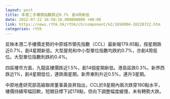 ```yaml
---
layout: post
title: 本港二手樓價指數跌近0.7%　創4周新低
date: 2022-07-22 16:50:16.000000000 +08:00
link: https://news.rthk.hk/rthk/ch/component/k2/1658904-20220722.htm
categories: rthk
---
```


反映本港二手樓價走勢的中原城市領先指數（CCL）最新報179.85點，按星期跌近0.7%，創4星期新低。大型屋苑和中小型單位指數均跌約0.7%，亦創4周低位。大型單位指數則跌約0.4%。

四區樓市方面，九龍區樓價跌近1.5%，創14個星期新低。港島區跌0.3%。新界西跌近1%，創4星期低位，連跌兩星期。新界東則升近0.5%，連升3星期。

中原地產研究部高級聯席董事黃良昇指出，CCL於8星期內兩次跌穿180點水平，樓價持續窄幅回軟，短期目標下試178點，但向下調整幅度緩慢，未有轉勢大跌。
